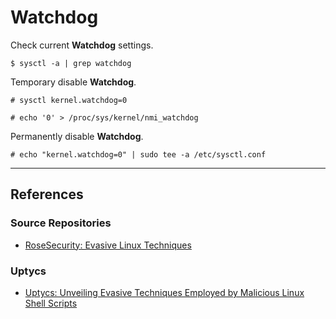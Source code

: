 # Watchdog

Check current **Watchdog** settings.

```
$ sysctl -a | grep watchdog
```

Temporary disable **Watchdog**.

```
# sysctl kernel.watchdog=0

# echo '0' > /proc/sys/kernel/nmi_watchdog
```

Permanently disable **Watchdog**.

```
# echo "kernel.watchdog=0" | sudo tee -a /etc/sysctl.conf
```

---
## References

### Source Repositories

- [RoseSecurity: Evasive Linux Techniques](https://github.com/RoseSecurity/Anti-Virus-Evading-Payloads/blob/main/Evasive_Linux_Techniques.md)

### Uptycs

- [Uptycs: Unveiling Evasive Techniques Employed by Malicious Linux Shell Scripts](https://www.uptycs.com/blog/threat-research-report-team/evasive-techniques-used-by-malicious-linux-shell-scripts)
